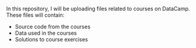 In this repository, I will be uploading files related to courses on DataCamp. These files will contain:

- Source code from the courses
- Data used in the courses
- Solutions to course exercises


